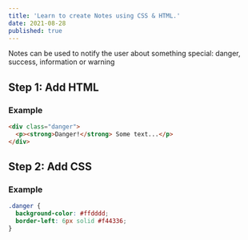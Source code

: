 ```yaml
---
title: 'Learn to create Notes using CSS & HTML.'
date: 2021-08-28
published: true
---
```


Notes can be used to notify the user about something special: danger, success, information or warning

## Step 1: Add HTML

### Example

```html
<div class="danger">
  <p><strong>Danger!</strong> Some text...</p>
</div>
```

## Step 2: Add CSS

### Example

```css
.danger {
  background-color: #ffdddd;
  border-left: 6px solid #f44336;
}
```

